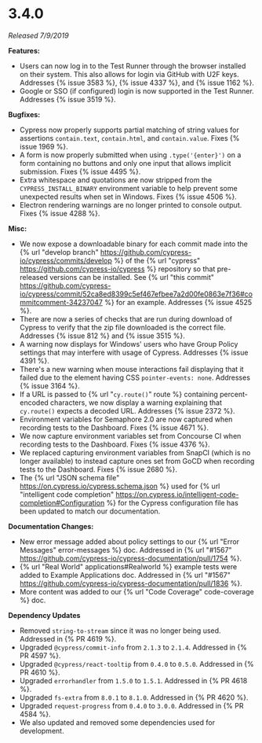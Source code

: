 # 3.4.0

*Released 7/9/2019*

**Features:**

- Users can now log in to the Test Runner through the browser installed on their system. This also allows for login via GitHub with U2F keys. Addresses {% issue 3583 %}, {% issue 4337 %}, and {% issue 1162 %}.
- Google or SSO (if configured) login is now supported in the Test Runner. Addresses {% issue 3519 %}.

**Bugfixes:**

- Cypress now properly supports partial matching of string values for assertions `contain.text`, `contain.html`, and `contain.value`. Fixes {% issue 1969 %}.
- A form is now properly submitted when using `.type('{enter}')` on a form containing no buttons and only one input that allows implicit submission. Fixes {% issue 4495 %}.
- Extra whitespace and quotations are now stripped from the `CYPRESS_INSTALL_BINARY` environment variable to help prevent some unexpected results when set in Windows. Fixes {% issue 4506 %}.
- Electron rendering warnings are no longer printed to console output. Fixes {% issue 4288 %}.

**Misc:**

- We now expose a downloadable binary for each commit made into the {% url "develop branch" https://github.com/cypress-io/cypress/commits/develop %} of the {% url "cypress" https://github.com/cypress-io/cypress %} repository so that pre-released versions can be installed. See {% url "this commit" https://github.com/cypress-io/cypress/commit/52ca8ed8399c5ef467efbee7a2d00fe0863e7f36#commitcomment-34237047 %} for an example. Addresses {% issue 4525 %}.
- There are now a series of checks that are run during download of Cypress to verify that the zip file downloaded is the correct file. Addresses {% issue 812 %} and {% issue 3515 %}.
- A warning now displays for Windows' users who have Group Policy settings that may interfere with usage of Cypress. Addresses {% issue 4391 %}.
- There's a new warning when mouse interactions fail displaying that it failed due to the element having CSS `pointer-events: none`. Addresses {% issue 3164 %}.
- If a URL is passed to {% url "`cy.route()`" route %} containing percent-encoded characters, we now display a warning explaining that `cy.route()` expects a decoded URL. Addresses {% issue 2372 %}.
- Environment variables for Semaphore 2.0 are now captured when recording tests to the Dashboard. Fixes {% issue 4671 %}.
- We now capture environment variables set from Concourse CI when recording tests to the Dashboard. Fixes {% issue 4376 %}.
- We replaced capturing environment variables from SnapCI (which is no longer available) to instead capture ones set from GoCD when recording tests to the Dashboard. Fixes {% issue 2680 %}.
- The {% url "JSON schema file" https://on.cypress.io/cypress.schema.json %} used for {% url "intelligent code completion" https://on.cypress.io/intelligent-code-completion#Configuration %} for the Cypress configuration file has been updated to match our documentation.

**Documentation Changes:**

- New error message added about policy settings to our {% url "Error Messages" error-messages %} doc. Addressed in {% url "#1567" https://github.com/cypress-io/cypress-documentation/pull/1754 %}.
- {% url "Real World" applications#Realworld %} example tests were added to Example Applications doc. Addressed in {% url "#1567" https://github.com/cypress-io/cypress-documentation/pull/1836 %}.
- More content was added to our {% url "Code Coverage" code-coverage %} doc.

**Dependency Updates**

- Removed `string-to-stream` since it was no longer being used. Addressed in {% PR 4619 %}.
- Upgraded `@cypress/commit-info` from `2.1.3` to `2.1.4`. Addressed in {% PR 4597 %}.
- Upgraded `@cypress/react-tooltip` from `0.4.0` to `0.5.0`. Addressed in {% PR 4610 %}.
- Upgraded `errorhandler` from `1.5.0` to `1.5.1`. Addressed in {% PR 4618 %}.
- Upgraded `fs-extra` from `8.0.1` to `8.1.0`. Addressed in {% PR 4620 %}.
- Upgraded `request-progress` from `0.4.0` to `3.0.0`. Addressed in {% PR 4584 %}.
- We also updated and removed some dependencies used for development.
